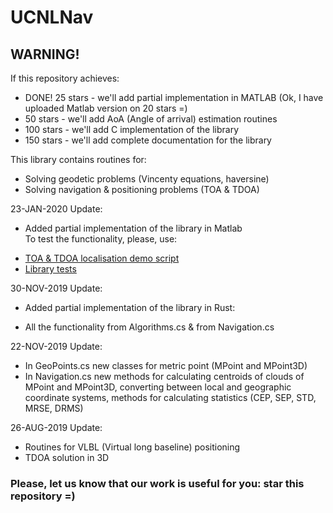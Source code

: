 # UCNLNav

## WARNING!

If this repository achieves:

- DONE! 25 stars - we'll add partial implementation in MATLAB (Ok, I have uploaded Matlab version on 20 stars =)
- 50 stars - we'll add AoA (Angle of arrival) estimation routines  
- 100 stars - we'll add C implementation of the library  
- 150 stars - we'll add complete documentation for the library  

This library contains routines for:
* Solving geodetic problems (Vincenty equations, haversine)
* Solving navigation & positioning problems (TOA & TDOA)


23-JAN-2020 Update:
* Added partial implementation of the library in Matlab  
To test the functionality, please, use:
- [TOA & TDOA localisation demo script](https://github.com/ucnl/UCNLNav/blob/master/Matlab/Nav_TOA_TDOA_2D_demo.m) 
- [Library tests](https://github.com/ucnl/UCNLNav/blob/master/Matlab/Nav_tests.m)  


30-NOV-2019 Update:
* Added partial implementation of the library in Rust:
- All the functionality from Algorithms.cs & from Navigation.cs


22-NOV-2019 Update:  
* In GeoPoints.cs new classes for metric point (MPoint and MPoint3D)  
* In Navigation.cs new methods for calculating centroids of clouds of MPoint and MPoint3D, 
converting between local and geographic coordinate systems, methods for calculating statistics (CEP, SEP, STD, MRSE, DRMS)


26-AUG-2019 Update:  
* Routines for VLBL (Virtual long baseline) positioning
* TDOA solution in 3D


### Please, let us know that our work is useful for you: star this repository =)
